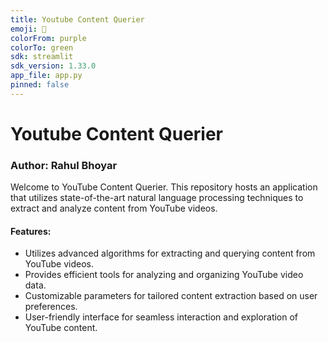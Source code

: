 ```yaml
---
title: Youtube Content Querier
emoji: 🚀
colorFrom: purple
colorTo: green
sdk: streamlit
sdk_version: 1.33.0
app_file: app.py
pinned: false
---
```

# Youtube Content Querier

### Author: Rahul Bhoyar
Welcome to YouTube Content Querier. This repository hosts an application that utilizes state-of-the-art natural language processing techniques to extract and analyze content from YouTube videos.

#### Features:
- Utilizes advanced algorithms for extracting and querying content from YouTube videos.
- Provides efficient tools for analyzing and organizing YouTube video data.
- Customizable parameters for tailored content extraction based on user preferences.
- User-friendly interface for seamless interaction and exploration of YouTube content.
